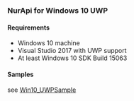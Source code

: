 ### NurApi for Windows 10 UWP

#### Requirements
- Windows 10 machine
- Visual Studio 2017 with UWP support
- At least Windows 10 SDK Build 15063

#### Samples
see [Win10_UWPSample](https://github.com/NordicID/nur_sample_windows/tree/master/Win10_UWPSample)
